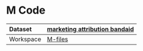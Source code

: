 



# M Code

|Dataset|[marketing attribution bandaid](./../marketing-attribution-bandaid.md)|
| :--- | :--- |
|Workspace|[M-files](../../Workspaces/M-files.md)|
